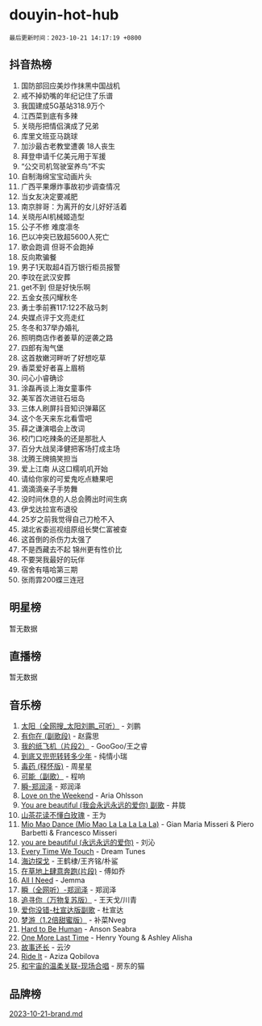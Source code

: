 # douyin-hot-hub

`最后更新时间：2023-10-21 14:17:19 +0800`

## 抖音热榜

1. 国防部回应美炒作抹黑中国战机
1. 戒不掉奶嘴的年纪记住了乐谱
1. 我国建成5G基站318.9万个
1. 江西菜到底有多辣
1. 关晓彤把情侣演成了兄弟
1. 库里文班亚马跳球
1. 加沙最古老教堂遭袭 18人丧生
1. 拜登申请千亿美元用于军援
1. “公交司机驾驶室养鸟”不实
1. 自制海绵宝宝动画片头
1. 广西平果爆炸事故初步调查情况
1. 当女友决定要减肥
1. 南京胖哥：为离开的女儿好好活着
1. 关晓彤AI机械姬造型
1. 公子不修 难度凛冬
1. 巴以冲突已致超5600人死亡
1. 歌会跑调 但哥不会跑掉
1. 反向欺骗餐
1. 男子1天取超4百万银行柜员报警
1. 李玟在武汉安葬
1. get不到 但是好快乐啊
1. 五金女孩闪耀秋冬
1. 勇士季前赛117:122不敌马刺
1. 央媒点评于文亮走红
1. 冬冬和37举办婚礼
1. 照明商店作者姜草的逆袭之路
1. 四郎有淘气堡
1. 这首敖嫩河畔听了好想吃草
1. 香菜爱好者喜上眉梢
1. 问心小睿确诊
1. 涂磊再谈上海女童事件
1. 美军首次进驻石垣岛
1. 三体人刷屏抖音知识弹幕区
1. 这个冬天来东北看雪吧
1. 薛之谦演唱会上改词
1. 校门口吃辣条的还是那批人
1. 百分大战吴泽健把客场打成主场
1. 沈腾王牌搞笑担当
1. 爱上江南 从这口糯叽叽开始
1. 请给你家的可爱鬼吃点糖果吧
1. 滴滴滴亲子手势舞
1. 没时间休息的人总会腾出时间生病
1. 伊戈达拉宣布退役
1. 25岁之前我觉得自己刀枪不入
1. 湖北省委巡视组原组长樊仁富被查
1. 这首倒的杀伤力太强了
1. 不是西藏去不起 锦州更有性价比
1. 不要哭我最好的玩伴
1. 宿舍有嘻哈第三期
1. 张雨霏200蝶三连冠

## 明星榜

暂无数据

## 直播榜

暂无数据

## 音乐榜

1. [太阳（全网搜_太阳刘鹏_可听）](https://sf6-cdn-tos.douyinstatic.com/obj/tos-cn-ve-2774/ogWbyIQnlBFImVbeDocRdCIYtBHlbJXgfZMvgz) - 刘鹏
1. [有你在 (副歌段)](https://sf3-cdn-tos.douyinstatic.com/obj/tos-cn-ve-2774/o8zImmNsI8B0yfAW5FKAB1oBhkMAlIrwsZEi1V) - 赵露思
1. [我的纸飞机（片段2）](https://sf3-cdn-tos.douyinstatic.com/obj/tos-cn-ve-2774/oM2ZrKcg2CD5AeRB2gkeXOFB1IxAGJdZPazYHf) - GooGoo/王之睿
1. [到底又兜兜转转多少年](https://sf6-cdn-tos.douyinstatic.com/obj/tos-cn-ve-2774/os1AQ0obZlDYZQByBsnEHx8h9OoIgCJgXeOfwt) - 纯情小瑞
1. [毒药 (释怀版)](https://sf6-cdn-tos.douyinstatic.com/obj/tos-cn-ve-2774/oYILMEAzspdZBIzy4frJNB8ZHPHWAhiwowd4Ad) - 周星星
1. [可能（副歌）](https://sf3-cdn-tos.douyinstatic.com/obj/tos-cn-ve-2774/cde1731888894259b333569393c2fb51) - 程响
1. [瞬-郑润泽](https://sf3-cdn-tos.douyinstatic.com/obj/tos-cn-ve-2774/oYXHIohzvbNAzBhHgyksWpRM4bfkDsBdBDAynw) - 郑润泽
1. [Love on the Weekend](https://sf3-cdn-tos.douyinstatic.com/obj/tos-cn-ve-2774/o4tVQen5ZtBZEMlD1CDIepBC2OigkU1KQkb1vd) - Aria Ohlsson
1. [You are beautiful (我会永远永远的爱你) 副歌](https://sf6-cdn-tos.douyinstatic.com/obj/tos-cn-ve-2774/o4NlnjbBAIAhg5wOCWzJoyMzkIqGxYsR7f3W4Q) - 井胧
1. [山茶花读不懂白玫瑰](https://sf3-cdn-tos.douyinstatic.com/obj/tos-cn-ve-2774/osfn8B7DktrRHEPJgPCfDbw7QDQEkwC16BxZg9) - 王为
1. [Mio Mao Dance (Mio Mao La La La La La)](https://sf3-cdn-tos.douyinstatic.com/obj/tos-cn-ve-2774/owhJZ1sWIABNvU3gOxlwztm0oAfMK58zHXT8GM) - Gian Maria Misseri & Piero Barbetti & Francesco Misseri
1. [you are beautiful (永远永远的爱你)](https://sf3-cdn-tos.douyinstatic.com/obj/tos-cn-ve-2774/7f5e088a940e42b487e76fd10d0ffcfd) - 刘沁
1. [Every Time We Touch](https://sf6-cdn-tos.douyinstatic.com/obj/tos-cn-ve-2774/ogN6lUKQeBBfEVhIOMikG1CcJjugxk1tztZyhP) - Dream Tunes
1. [海边探戈](https://sf6-cdn-tos.douyinstatic.com/obj/tos-cn-ve-2774/os9gE0VQCGqt6VQkZDyBBYvfSDY0QFe3vVmubn) - 王鹤棣/王齐铭/朴鲨
1. [在草地上肆意奔跑(片段)](https://sf3-cdn-tos.douyinstatic.com/obj/tos-cn-ve-2774/8831d494742f45dabdfa8adb8b817259) - 傅如乔
1. [All I Need](https://sf6-cdn-tos.douyinstatic.com/obj/tos-cn-ve-2774/e8b55ca1d1fa4f90a60c22b8ece170ac) - Jemma
1. [瞬（全网听）-郑润泽](https://sf6-cdn-tos.douyinstatic.com/obj/tos-cn-ve-2774/o4Vb9eJZClCZTnRQYy0BRSeHGrDtrkrQgIBvQt) - 郑润泽
1. [追寻你（万物复苏版）](https://sf6-cdn-tos.douyinstatic.com/obj/tos-cn-ve-2774/oYeAZJsbjIDit9APmBg8u6uDUQnHmoCf3gbo74) - 王天戈/川青
1. [爱你没错-杜宣达版副歌](https://sf3-cdn-tos.douyinstatic.com/obj/tos-cn-ve-2774/oUm8ctBZQfZQ4jUNWbseSYV0lZDsWn6LCODgCB) - 杜宣达
1. [梦游（1.2倍甜蜜版）](https://sf6-cdn-tos.douyinstatic.com/obj/tos-cn-ve-2774/o4gyAUm8hwufoEABmwVIiQtHsFuGzAEEWtNMzo) - 补菜Nveg
1. [Hard to Be Human](https://sf6-cdn-tos.douyinstatic.com/obj/tos-cn-ve-2774/oQItaej4rB1rBfnJUbKPlQOgDWvSUWRy814CZl) - Anson Seabra
1. [One More Last Time](https://sf6-cdn-tos.douyinstatic.com/obj/tos-cn-ve-2774/oAzTlo0LUAdCAIhjktsKWcLAEUKmZwGcOoB1fy) - Henry Young & Ashley Alisha
1. [故事还长](https://sf6-cdn-tos.douyinstatic.com/obj/tos-cn-ve-2774/30a26758c8594f0ab81ac675c33ee2c5) - 云汐
1. [Ride It](https://sf3-cdn-tos.douyinstatic.com/obj/tos-cn-ve-2774/oMZDIYec6eQynQyWBQnCM11DZzkgnBPtBpD4bi) - Aziza Qobilova
1. [和宇宙的温柔关联-现场合唱](https://sf3-cdn-tos.douyinstatic.com/obj/tos-cn-ve-2774/o0hONGDYQBgk0e5bqDeQOonVmncA6tC2nBwZLT) - 房东的猫

## 品牌榜

[2023-10-21-brand.md](2023-10-21-brand.md)
